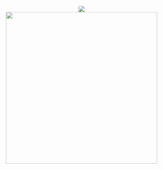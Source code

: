 <p align="center">
<img src="https://lanyard.cnrad.dev/api/367675335853998083"><br>
<img src="https://github-readme-stats.vercel.app/api/wakatime?username=Term&border_radius=15px&theme=dark&bg_color=1A1C1F&border_color=1f1f1f&icon_color=58a6ff&show_icons=true&disable_animations=true&custom_title=Weekly%20Stats" width="410"></p>
